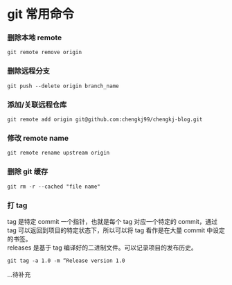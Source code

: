 # git 常用命令

### 删除本地 remote

`git remote remove origin`

### 删除远程分支

`git push --delete origin branch_name`
### 添加/关联远程仓库

`git remote add origin git@github.com:chengkj99/chengkj-blog.git`

### 修改 remote name

`git remote rename upstream origin`

### 删除 git 缓存

`git rm -r --cached "file name" `

### 打 tag

tag 是特定 commit 一个指针，也就是每个 tag 对应一个特定的 commit，通过 tag 可以返回到项目的特定状态下，所以可以将 tag 看作是在大量 commit 中设定的书签。<br/>
releases 是基于 tag 编译好的二进制文件。可以记录项目的发布历史。

`git tag -a 1.0 -m “Release version 1.0`

...待补充
